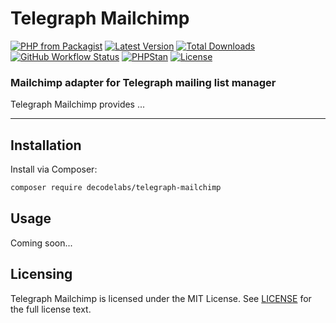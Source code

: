 # Telegraph Mailchimp

[![PHP from Packagist](https://img.shields.io/packagist/php-v/decodelabs/telegraph-mailchimp?style=flat)](https://packagist.org/packages/decodelabs/telegraph-mailchimp)
[![Latest Version](https://img.shields.io/packagist/v/decodelabs/telegraph-mailchimp.svg?style=flat)](https://packagist.org/packages/decodelabs/telegraph-mailchimp)
[![Total Downloads](https://img.shields.io/packagist/dt/decodelabs/telegraph-mailchimp.svg?style=flat)](https://packagist.org/packages/decodelabs/telegraph-mailchimp)
[![GitHub Workflow Status](https://img.shields.io/github/actions/workflow/status/decodelabs/telegraph-mailchimp/integrate.yml?branch=develop)](https://github.com/decodelabs/telegraph-mailchimp/actions/workflows/integrate.yml)
[![PHPStan](https://img.shields.io/badge/PHPStan-enabled-44CC11.svg?longCache=true&style=flat)](https://github.com/phpstan/phpstan)
[![License](https://img.shields.io/packagist/l/decodelabs/telegraph-mailchimp?style=flat)](https://packagist.org/packages/decodelabs/telegraph-mailchimp)

### Mailchimp adapter for Telegraph mailing list manager

Telegraph Mailchimp provides ...

---

## Installation

Install via Composer:

```bash
composer require decodelabs/telegraph-mailchimp
```

## Usage

Coming soon...

## Licensing

Telegraph Mailchimp is licensed under the MIT License. See [LICENSE](./LICENSE) for the full license text.
